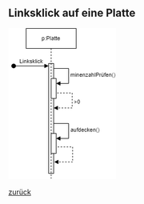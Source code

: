   <meta charset="utf-8" />
  <meta charset="utf-8" />
  <title>Sequenzdiagramme</title>
  <link rel="stylesheet" href="https://Hi2272.github.io/StyleMD.css">
 
  ## Linksklick auf eine Platte
 ![alt text](SequenzLinksPlatte.png)  
 
 [zurück](index.html#aufgabenstellung) 


